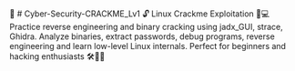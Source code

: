 🔐 # Cyber-Security-CRACKME_Lv1
🔓 Linux Crackme Exploitation 🐧💻 Practice reverse engineering and binary cracking using jadx_GUI, strace, Ghidra. Analyze binaries, extract passwords, debug programs, reverse engineering and learn low-level Linux internals. Perfect for beginners and hacking enthusiasts 🛠️🧠🔥
